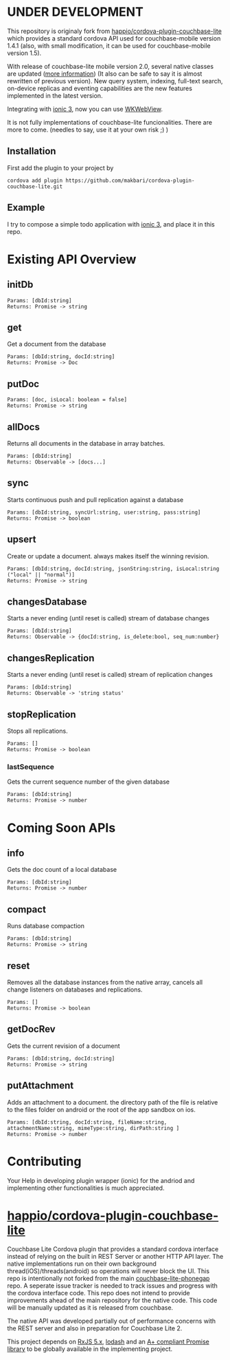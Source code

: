 # UNDER DEVELOPMENT
This repository is originaly fork from [happio/cordova-plugin-couchbase-lite](https://github.com/happieio/cordova-plugin-couchbase-lite) which provides a standard cordova API used for couchbase-mobile version 1.4.1 (also, with small modification, it can be used for couchbase-mobile version 1.5).



With release of couchbase-lite mobile version 2.0, several native classes are updated ([more information](https://developer.couchbase.com/documentation/mobile/current/whatsnew.html)) (It also can be safe to say it is almost rewritten of previous version). New query system, indexing, full-text search, on-device replicas and eventing capabilities are the new features implemented in the latest version.

Integrating with [ionic 3](https://ionicframework.com/), now you can use [WKWebView](https://developer.apple.com/documentation/webkit/wkwebview).

It is not fully implementations of couchbase-lite funcionalities. There are more to come. (needles to say, use it at your own risk ;) )

## Installation
First add the plugin to your project by

    cordova add plugin https://github.com/makbari/cordova-plugin-couchbase-lite.git


## Example

I try to compose a simple todo application with [ionic 3](https://ionicframework.com/), and place it in this repo. 


# Existing API Overview
## initDb
```
Params: [dbId:string]
Returns: Promise -> string
```

    
## get
Get a document from the database
```
Params: [dbId:string, docId:string]
Returns: Promise -> Doc
```


## putDoc
```
Params: [doc, isLocal: boolean = false]
Returns: Promise -> string
```

## allDocs
Returns all documents in the database in array batches.
```
Params: [dbId:string]
Returns: Observable -> [docs...]
```

## sync
Starts continuous push and pull replication against a database
```
Params: [dbId:string, syncUrl:string, user:string, pass:string]
Returns: Promise -> boolean
```

## upsert
Create or update a document. always makes itself the winning revision.
```
Params: [dbId:string, docId:string, jsonString:string, isLocal:string ("local" || "normal")]
Returns: Promise -> string
```

 ## changesDatabase
Starts a never ending (until reset is called) stream of database changes
```
Params: [dbId:string]
Returns: Observable -> {docId:string, is_delete:bool, seq_num:number}
```


## changesReplication
Starts a never ending (until reset is called) stream of replication changes
```
Params: [dbId:string]
Returns: Observable -> 'string status'
```


## stopReplication
Stops all replications.
```
Params: []
Returns: Promise -> boolean
```

### lastSequence
Gets the current sequence number of the given database
```
Params: [dbId:string]
Returns: Promise -> number
```

# Coming Soon APIs

## info
Gets the doc count of a local database
```
Params: [dbId:string]
Returns: Promise -> number

```

## compact
Runs database compaction
```
Params: [dbId:string]
Returns: Promise -> string
```

## reset
Removes all the database instances from the native array, cancels all change listeners 
on databases and replications.

```
Params: []
Returns: Promise -> boolean
```
    
## getDocRev
Gets the current revision of a document
```
Params: [dbId:string, docId:string]
Returns: Promise -> string
```

## putAttachment
Adds an attachment to a document. the directory path of the file is relative to the 
files folder on android or the root of the app sandbox on ios.
```
Params: [dbId:string, docId:string, fileName:string, attachmentName:string, mimeType:string, dirPath:string ]
Returns: Promise -> number
```
    

# Contributing
Your Help in developing plugin wrapper (ionic) for the andriod and implementing other functionalities is much appreciated.


# [happio/cordova-plugin-couchbase-lite](https://github.com/happieio/cordova-plugin-couchbase-lite)
Couchbase Lite Cordova plugin that provides a standard cordova interface instead of relying on the 
 built in REST Server or another HTTP API layer. The native implementations run on their own
 background thread(iOS)/threads(android) so operations will never block the UI.
 This repo is intentionally not forked from the main
[couchbase-lite-phonegap](https://github.com/couchbaselabs/Couchbase-Lite-PhoneGap-Plugin)
repo. A seperate issue tracker is needed to track issues and progress with the cordova interface
 code. This repo does not intend to provide improvements ahead of the main
 repository for the native code. This code will be manually updated as it is
 released from couchbase.
 
 The native API was developed partially out of performance concerns with the REST server and
 also in preparation for Couchbase Lite 2.

This project depends on
[RxJS 5.x](https://medialize.github.io/URI.js/), [lodash](https://lodash.com/docs) and an
[A+ compliant Promise library](https://github.com/promises-aplus/promises-spec/blob/master/implementations.md)
  to be globally available in the implementing project.
